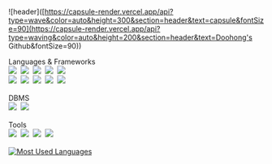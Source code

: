 ![header]([https://capsule-render.vercel.app/api?type=wave&color=auto&height=300&section=header&text=capsule&fontSize=90](https://capsule-render.vercel.app/api?type=waving&color=auto&height=200&section=header&text=Doohong's Github&fontSize=90))

Languages & Frameworks
<br>
![](https://img.shields.io/badge/HTML-239120?style=for-the-badge&logo=html5&logoColor=white)&nbsp;
![](https://img.shields.io/badge/CSS-239120?&style=for-the-badge&logo=css3&logoColor=white)&nbsp;
![](https://img.shields.io/badge/JavaScript-F7DF1E?style=for-the-badge&logo=JavaScript&logoColor=white)&nbsp;
![](https://img.shields.io/badge/TypeScript-007ACC?style=for-the-badge&logo=typescript&logoColor=white)&nbsp;
![](https://img.shields.io/badge/React-20232A?style=for-the-badge&logo=react&logoColor=61DAFB)
<br>
![](https://img.shields.io/badge/Python-3776AB?style=for-the-badge&logo=python&logoColor=white)&nbsp;
![](https://img.shields.io/badge/Flask-000000?style=for-the-badge&logo=flask&logoColor=white)&nbsp;
![](https://img.shields.io/badge/C-00599C?style=for-the-badge&logo=c&logoColor=white)&nbsp;
![](https://img.shields.io/badge/C%2B%2B-00599C?style=for-the-badge&logo=c%2B%2B&logoColor=white)&nbsp;
![](https://img.shields.io/badge/Java-ED8B00?style=for-the-badge&logo=openjdk&logoColor=white)
<br>
<br>
DBMS
<br>
![](https://img.shields.io/badge/Firebase-039BE5?style=for-the-badge&logo=Firebase&logoColor=white)&nbsp;
![](https://img.shields.io/badge/MySQL-00000F?style=for-the-badge&logo=mysql&logoColor=white)
<br>
<br>
Tools
<br>
![](https://img.shields.io/badge/Visual_Studio_Code-0078D4?style=for-the-badge&logo=visual%20studio%20code&logoColor=white)&nbsp;
![](https://img.shields.io/badge/Colab-F9AB00?style=for-the-badge&logo=googlecolab&color=525252)&nbsp;
![](https://img.shields.io/badge/Eclipse-2C2255?style=for-the-badge&logo=eclipse&logoColor=white)&nbsp;
![](https://img.shields.io/badge/GitHub-100000?style=for-the-badge&logo=github&logoColor=white)
<br>
<br>
[![Most Used Languages](https://github-readme-stats.vercel.app/api/top-langs/?username=DooHongKm&langs_count=8)](https://github.com/DooHongKm/github-readme-stats)
<!--
**DooHongKm/DooHongKm** is a ✨ _special_ ✨ repository because its `README.md` (this file) appears on your GitHub profile.

Here are some ideas to get you started:

- 🔭 I’m currently working on ...
- 🌱 I’m currently learning ...
- 👯 I’m looking to collaborate on ...
- 🤔 I’m looking for help with ...
- 💬 Ask me about ...
- 📫 How to reach me: ...
- 😄 Pronouns: ...
- ⚡ Fun fact: ...
-->
